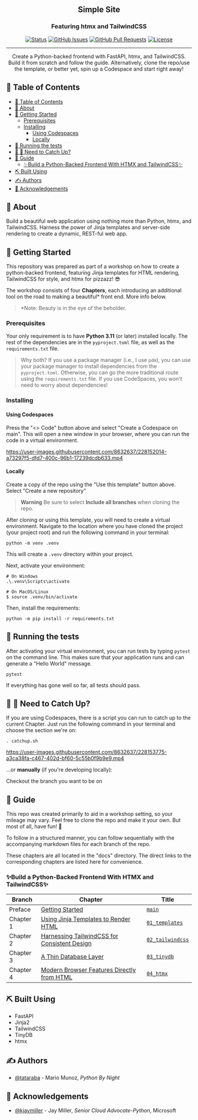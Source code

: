 <!-- <p align="center">
  <a href="" rel="noopener">
 <img width=200px height=200px src="https://i.imgur.com/6wj0hh6.jpg" alt="Project logo"></a>
</p> -->

<h2 align="center">Simple Site</h2>
<h3 align="center">Featuring htmx and TailwindCSS</h3>

<div align="center">

[![Status](https://img.shields.io/badge/status-active-success.svg)]()
[![GitHub Issues](https://img.shields.io/github/issues/tataraba/simplesite)](https://github.com/tataraba/simplesite/issues)
[![GitHub Pull Requests](https://img.shields.io/github/issues-pr/tataraba/simplesite)](https://github.com/tataraba/simplesite/pulls)
[![License](https://img.shields.io/badge/license-MIT-blue.svg)](/LICENSE)

</div>

---

<p align="center"> Create a Python-backed frontend with FastAPI, htmx, and TailwindCSS. Build it from scratch and follow the guide. Alternatively, clone the repo/use the template, or better yet, spin up a Codespace and start right away!
    <br>
</p>

## 📝 Table of Contents

- [📝 Table of Contents](#-table-of-contents)
- [🧐 About ](#-about-)
- [🏁 Getting Started ](#-getting-started-)
  - [Prerequisites](#prerequisites)
  - [Installing](#installing)
    - [Using Codespaces](#using-codespaces)
    - [Locally](#locally)
- [🔧 Running the tests ](#-running-the-tests-)
- [🚗 💨 Need to Catch Up?](#--need-to-catch-up)
- [🎈 Guide ](#-guide-)
  - [:sparkles:Build a Python-Backed Frontend With HTMX and TailwindCSS:sparkles:](#sparklesbuild-a-python-backed-frontend-with-htmx-and-tailwindcsssparkles)
- [⛏️ Built Using ](#️-built-using-)
- [✍️ Authors ](#️-authors-)
- [🎉 Acknowledgements ](#-acknowledgements-)

## 🧐 About <a name = "about"></a>

Build a beautiful web application using nothing more than Python, htmx, and TailwindCSS. Harness the power of Jinja templates and server-side rendering to create a dynamic, REST-ful web app.

## 🏁 Getting Started <a name = "getting_started"></a>

This repository was prepared as part of a workshop on how to create a python-backed frontend, featuring Jinja templates for HTML rendering, TailwindCSS for style, and htmx for pizzazz! 😎

The workshop consists of four **Chapters**, each introducing an additional tool on the road to making a beautiful* front end. More info below.

> *Note: Beauty is in the eye of the beholder.

### Prerequisites

Your only requirement is to have **Python 3.11** (or later) installed locally. The rest of the dependencies are in the `pyproject.toml` file, as well as the `requirements.txt` file.

> Why both? If you use a package manager (i.e., I use `pdm`), you can use your package manager to install dependencies from the `pyproject.toml`. Otherwise, you can go the more traditional route using the `requirements.txt` file. If you use CodeSpaces, you won't need to worry about dependencies!

### Installing

#### Using Codespaces
Press the "<> Code" button above and select "Create a Codespace on main". This will open a new window in your browser, where you can run the code in a virtual environment.

https://user-images.githubusercontent.com/8632637/228152014-a73297f5-dfd7-400c-96b1-17239dcdb633.mp4

#### Locally
Create a copy of the repo using the "Use this template" button above. Select "Create a new repository"

> **Warning**
> Be sure to select **Include all branches** when cloning the repo.

After cloning or using this template, you will need to create a virtual environment. Navigate to the location where you have cloned the project (your project root) and run the following command in your terminal:

```
python -m venv .venv
```

This will create a `.venv` directory within your project.

Next, activate your environment:

```
# On Windows
.\.venv\Scripts\activate

# On MacOS/Linux
$ source .venv/bin/activate
```

Then, install the requirements:

```
python -m pip install -r requirements.txt
```

## 🔧 Running the tests <a name = "tests"></a>

After activating your virtual environment, you can run tests by typing `pytest` on the command line. This makes sure that your application runs and can generate a "Hello World" message.

```
pytest
```

If everything has gone well so far, all tests should pass.

## 🚗 💨 Need to Catch Up?
If you are using Codespaces, there is a script you can run to catch up to the current Chapter. Just run the following command in your terminal and choose the section we're on:

```shell
. catchup.sh
```

https://user-images.githubusercontent.com/8632637/228153775-a3ca38fa-c467-402d-bf60-5c55b0f9b9e9.mp4

...or **manually** (if you're developing locally):


Checkout the branch you want to be on

## 🎈 Guide <a name="guide"></a>

This repo was created primarily to aid in a workshop setting, so your mileage may vary. Feel free to clone the repo and make it your own. But most of all, have fun! 🥳

To follow in a structured manner, you can follow sequentially with the accompanying markdown files for each branch of the repo.

These chapters are all located in the "docs" directory. The direct links to the corresponding chapters are listed here for convenience.

### :sparkles:Build a Python-Backed Frontend With HTMX and TailwindCSS:sparkles:

| Branch | Chapter | Title
| --- | --- | --- |
| Preface | [Getting Started](https://github.com/tataraba/simplesite/blob/main/docs/00_Preface.md) | [`main`](https://github.com/tataraba/simplesite) |
| Chapter 1 | [Using Jinja Templates to Render HTML](https://github.com/tataraba/simplesite/blob/main/docs/01_Chapter_1.md) | [`01_templates`](https://github.com/tataraba/simplesite/tree/01_templates) |
| Chapter 2 | [Harnessing TailwindCSS for Consistent Design](https://github.com/tataraba/simplesite/blob/main/docs/02_Chapter_2.md) | [`02_tailwindcss`](https://github.com/tataraba/simplesite/tree/02_tailwindcss) |
| Chapter 3 | [A Thin Database Layer](https://github.com/tataraba/simplesite/blob/main/docs/03_Chapter_3.md) | [`03_tinydb`](https://github.com/tataraba/simplesite/tree/03_tinydb) |
| Chapter 4 | [Modern Browser Features Directly from HTML](https://github.com/tataraba/simplesite/blob/main/docs/04_Chapter_4.md) | [`04_htmx`](https://github.com/tataraba/simplesite/tree/04_htmx)  |

## ⛏️ Built Using <a name = "built_using"></a>

- FastAPI
- Jinja2
- TailwindCSS
- TinyDB
- htmx

## ✍️ Authors <a name = "authors"></a>

- [@tataraba](https://github.com/tataraba) - Mario Munoz, _Python By Night_

## 🎉 Acknowledgements <a name = "acknowledgement"></a>

- [@kjaymiller](https://github.com/kjaymiller) - Jay Miller, _Senior Cloud Advocate-Python_, Microsoft
